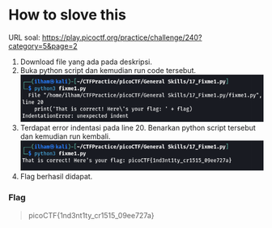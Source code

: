 # How to slove this

URL soal: https://play.picoctf.org/practice/challenge/240?category=5&page=2

1. Download file yang ada pada deskripsi.
2. Buka python script dan kemudian run code tersebut.<br>
![gambar01](images/gambar01_Gener_17.png)
3. Terdapat error indentasi pada line 20. Benarkan python script tersebut dan kemudian run kembali.<br>
![gambar02](images/gambar02_Gener_17.png)
4. Flag berhasil didapat.

### Flag
>picoCTF{1nd3nt1ty_cr1515_09ee727a}